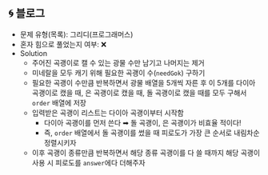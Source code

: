 ## 🌀 블로그

- 문제 유형(목록): 그리디(프로그래머스)
- 혼자 힘으로 풀었는지 여부: ❌
- Solution
  - 주어진 곡괭이로 캘 수 있는 광물 수만 남기고 나머지는 제거
  - 미네랄을 모두 캐기 위해 필요한 곡괭이 수(`needGok`) 구하기
  - 필요한 곡괭이 수만큼 반복하면서 광물 배열을 5개씩 자른 후 이 5개를 다이아 곡괭이로 캤을 때, 은 곡괭이로 캤을 때, 돌 곡괭이로 캤을 때를 모두 구해서 `order` 배열에 저장
  - 입력받은 곡괭이 리스트는 다이아 곡괭이부터 시작함
    - 다이아 곡괭이를 먼저 쓴다 ➡︎ 돌 곡괭이, 은 곡괭이가 비효율 적이다!
    - 즉, `order` 배열에서 돌 곡괭이를 썼을 때 피로도가 가장 큰 순서로 내림차순 정렬시키자
  - 이후 곡괭이 종류만큼 반복하면서 해당 종류 곡괭이를 다 쓸 때까지 해당 곡괭이 사용 시 피로도를 `answer`에다 더해주자
